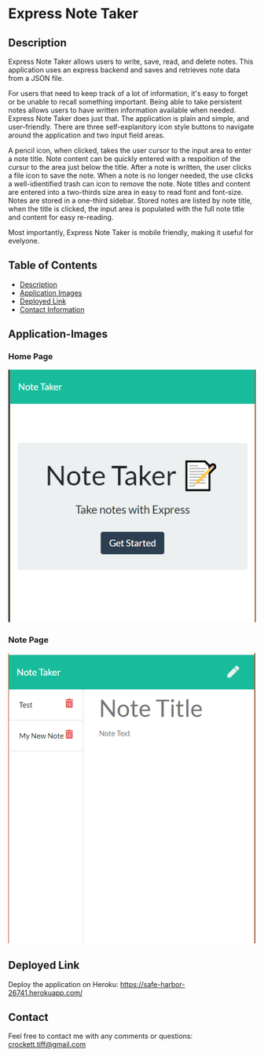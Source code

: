 # Express Note Taker

## Description

Express Note Taker allows users to write, save, read, and delete notes. This application uses an express backend and saves and retrieves note data from a JSON file. 

For users that need to keep track of a lot of information, it's easy to forget or be unable to recall something important. Being able to take persistent notes allows users to have written information available when needed.  Express Note Taker does just that.  The application is plain and simple, and user-friendly. There are three self-explanitory icon style buttons to navigate around the application and two input field areas. 

A pencil icon, when clicked, takes the user cursor to the input area to enter a note title. Note content can be quickly entered with a respoition of the cursur to the area just below the title.  After a note is written, the user clicks a file icon to save the note.  When a note is no longer needed, the use clicks a well-idientified trash can icon to remove the note. Note titles and content are entered into a two-thirds size area in easy to read font and font-size.  Notes are stored in a one-third sidebar. Stored notes are listed by note title, when the title is clicked, the input area is populated with the full note title and content for easy re-reading.

Most importantly, Express Note Taker is mobile friendly, making it useful for evelyone. 

## Table of Contents
* [Description](#description)
* [Application Images](#images)
* [Deployed Link](#link)
* [Contact Information](#contact) 

## Application-Images

### Home Page
![Screenshot of mobile webpage](https://github.com/tiffcrockett/note-taker/blob/main/note-screen2.png?)

### Note Page
![Screenshot of mobile webpage](https://github.com/tiffcrockett/note-taker/blob/main/note-screen1.png?)


## Deployed Link

Deploy the application on Heroku:  https://safe-harbor-26741.herokuapp.com/

## Contact 
Feel free to contact me with any comments or questions:
crockett.tiff@gmail.com
